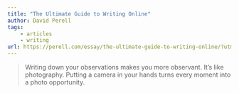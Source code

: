 ```yaml
---
title: "The Ultimate Guide to Writing Online"
author: David Perell
tags: 
    - articles  
    - writing
url: https://perell.com/essay/the-ultimate-guide-to-writing-online/?utm_source=convertkit&utm_medium=email&utm_campaign=Friday+Finds+%28Stripe%2C+GDP%2C+Hiring%2C+iPhone%29%20-%208844670#write-from-abundance
---
```


> Writing down your observations makes you more observant. It’s like photography. Putting a camera in your hands turns every moment into a photo opportunity.




